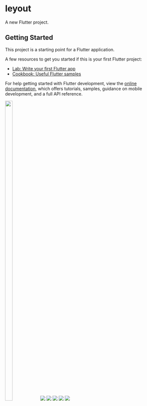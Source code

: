 # leyout

A new Flutter project.

## Getting Started

This project is a starting point for a Flutter application.

A few resources to get you started if this is your first Flutter project:

- [Lab: Write your first Flutter app](https://docs.flutter.dev/get-started/codelab)
- [Cookbook: Useful Flutter samples](https://docs.flutter.dev/cookbook)

For help getting started with Flutter development, view the
[online documentation](https://docs.flutter.dev/), which offers tutorials,
samples, guidance on mobile development, and a full API reference.



<p>
  <img src="https://user-images.githubusercontent.com/120647962/214629258-c912f2d3-2038-4cb6-8984-12ee257836e6.png"width=22% height=50%>
   <img src="![Screenshot_20230125_215800](https://user-images.githubusercontent.com/120647962/214625606-987fbfb5-1da9-4bad-868a-7f844763b214.png)
">
    <img src="![Screenshot_20230125_215935](https://user-images.githubusercontent.com/120647962/214625678-f783fd39-770e-432d-8100-9a6d7f84b7d8.png)
">
     <img src="![Screenshot_20230125_220005](https://user-images.githubusercontent.com/120647962/214625743-691cc3b4-8adb-4d00-9d0f-3363df5de554.png)
">
      <img src="![Screenshot_20230125_220037](https://user-images.githubusercontent.com/120647962/214625823-a6b2c848-842f-4640-b7f1-3a5306dd37f1.png)
">
       <img src="![Screenshot_20230125_220112](https://user-images.githubusercontent.com/120647962/214625916-69fda148-40d0-4325-8c51-9bbb5eba6e8a.png)
">
  </p>
